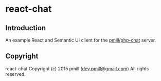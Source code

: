 react-chat
============

Introduction
------------

An example React and Semantic UI client for the [pmill/php-chat](https://github.com/pmill/php-chat) server.

Copyright
---------

react-chat
Copyright (c) 2015 pmill (dev.pmill@gmail.com) 
All rights reserved.
